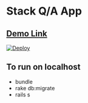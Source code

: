 # Stack Q/A App 
## <a href="https://sleepy-taiga-49004.herokuapp.com">Demo Link</a>

<a href="https://heroku.com/deploy?template=https://github.com/mosesadg/stack_app">
  <img src="https://www.herokucdn.com/deploy/button.svg" alt="Deploy">
</a>

## To run on localhost
- bundle
- rake db:migrate
- rails s
